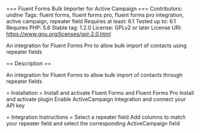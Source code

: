 === Fluent Forms Bulk Importer for Active Campaign ===
Contributors: undine
Tags: fluent forms, fluent forms pro, fluent forms pro integration, active campaign, repeater field
Requires at least: 6.1
Tested up to: 6.1
Requires PHP: 5.6
Stable tag: 1.2.0
License: GPLv2 or later
License URI: https://www.gnu.org/licenses/gpl-2.0.html

An integration for Fluent Forms Pro to allow bulk import of contacts using repeater fields

== Description ==

An integration for Fluent Forms to allow bulk import of contacts through repeater fields

= Installation =
Install and activate Fluent Forms and Fluent Forms Pro
Install and activate plugin
Enable ActiveCampaign Integration and connect your API key

= Integration Instructions =
Select a repeater field
Add columns to match your repeater field and select the corresponding ActiveCampaign field

